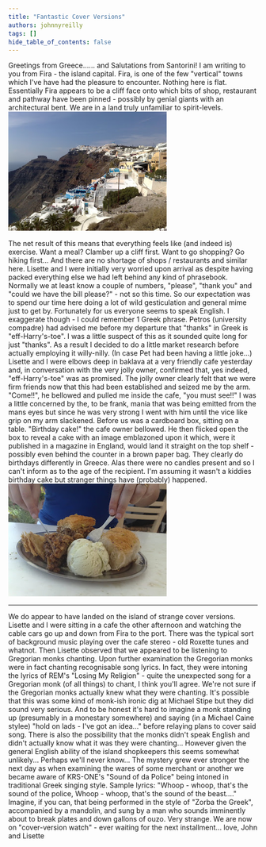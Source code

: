 ```yaml
---
title: "Fantastic Cover Versions"
authors: johnnyreilly
tags: []
hide_table_of_contents: false
---
```

Greetings from Greece...... and Salutations from Santorini! I am writing to you from Fira - the island capital. Fira, is one of the few "vertical" towns which I've have had the pleasure to encounter. Nothing here is flat. Essentially Fira appears to be a cliff face onto which bits of shop, restaurant and pathway have been pinned - possibly by genial giants with an architectural bent. We are in a land truly unfamiliar to spirit-levels. ![](20092009554.jpg)

 The net result of this means that everything feels like (and indeed is) exercise. Want a meal? Clamber up a cliff first. Want to go shopping? Go hiking first... And there are no shortage of shops / restaurants and similar here. Lisette and I were initially very worried upon arrival as despite having packed everything else we had left behind any kind of phrasebook. Normally we at least know a couple of numbers, "please", "thank you" and "could we have the bill please?" - not so this time. So our expectation was to spend our time here doing a lot of wild gesticulation and general mime just to get by. Fortunately for us everyone seems to speak English. I exaggerate though - I could remember 1 Greek phrase. Petros (university compadre) had advised me before my departure that "thanks" in Greek is "eff-Harry's-toe". I was a little suspect of this as it sounded quite long for just "thanks". As a result I decided to do a little market research before actually employing it willy-nilly. (In case Pet had been having a little joke...) Lisette and I were elbows deep in baklava at a very friendly cafe yesterday and, in conversation with the very jolly owner, confirmed that, yes indeed, "eff-Harry's-toe" was as promised. The jolly owner clearly felt that we were firm friends now that this had been established and seized me by the arm. "Come!!", he bellowed and pulled me inside the cafe, "you must see!!" I was a little concerned by the, to be frank, mania that was being emitted from the mans eyes but since he was very strong I went with him until the vice like grip on my arm slackened. Before us was a cardboard box, sitting on a table. "Birthday cake!" the cafe owner bellowed. He then flicked open the box to reveal a cake with an image emblazoned upon it which, were it published in a magazine in England, would land it straight on the top shelf - possibly even behind the counter in a brown paper bag. They clearly do birthdays differently in Greece. Alas there were no candles present and so I can't inform as to the age of the recipient. I'm assuming it wasn't a kiddies birthday cake but stranger things have (probably) happened. ![](21092009557.jpg)

---

 We do appear to have landed on the island of strange cover versions. Lisette and I were sitting in a cafe the other afternoon and watching the cable cars go up and down from Fira to the port. There was the typical sort of background music playing over the cafe stereo - old Roxette tunes and whatnot. Then Lisette observed that we appeared to be listening to Gregorian monks chanting. Upon further examination the Gregorian monks were in fact chanting recognisable song lyrics. In fact, they were intoning the lyrics of REM's "Losing My Religion" - quite the unexpected song for a Gregorian monk (of all things) to chant, I think you'll agree. We're not sure if the Gregorian monks actually knew what they were chanting. It's possible that this was some kind of monk-ish ironic dig at Michael Stipe but they did sound very serious. And to be honest it's hard to imagine a monk standing up (presumably in a monestary somewhere) and saying (in a Michael Caine stylee) "hold on lads - I've got an idea..." before relaying plans to cover said song. There is also the possibility that the monks didn't speak English and didn't actually know what it was they were chanting... However given the general English ability of the island shopkeepers this seems somewhat unlikely... Perhaps we'll never know... The mystery grew ever stronger the next day as when examining the wares of some merchant or another we became aware of KRS-ONE's "Sound of da Police" being intoned in traditional Greek singing style. Sample lyrics: "Whoop - whoop, that's the sound of the police, Whoop - whoop, that's the sound of the beast...." Imagine, if you can, that being performed in the style of "Zorba the Greek", accompanied by a mandolin, and sung by a man who sounds imminently about to break plates and down gallons of ouzo. Very strange. We are now on "cover-version watch" - ever waiting for the next installment... love, John and Lisette

